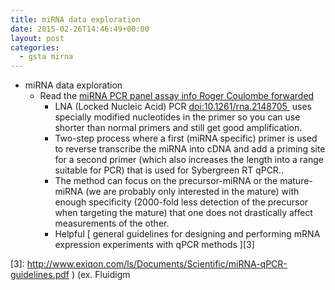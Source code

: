 ```yaml
---
title: miRNA data exploration
date: 2015-02-26T14:46:49+00:00
layout: post
categories:
  - gsta mirna
---
```

  * miRNA data exploration
    * Read the [ miRNA PCR panel assay info Roger Coulombe forwarded ][1]
      * LNA (Locked Nucleic Acid) PCR [ doi:10.1261/rna.2148705 ][2] uses specially modified nucleotides in the primer so you can use shorter than normal primers and still get good amplification.
      * Two-step process where a first (miRNA specific) primer is used to reverse transcribe the miRNA into cDNA and add a priming site for a second primer (which also increases the length into a range suitable for PCR) that is used for Sybergreen RT qPCR..
      * The method can focus on the precursor-miRNA or the mature-miRNA (we are probably only interested in the mature) with enough specificity (2000-fold less detection of the precursor when targeting the mature) that one does not drastically affect measurements of the other.
      * Helpful [ general guidelines for designing and performing mRNA expression experiments with qPCR methods ][3]

[1]: http://www.exiqon.com/pick-and-mix?utm_source=PCRInfomail&utm_medium=email&utm_campaign=2015-02
[2]: http://doi.org/10.1261/rna.2148705
[3]: http://www.exiqon.com/ls/Documents/Scientific/miRNA-qPCR-guidelines.pdf ) (ex. Fluidigm
